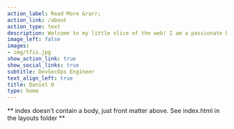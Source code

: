 ```yaml
---
action_label: Read More &rarr;
action_link: /about
action_type: text
description: Welcome to my little slice of the web! I am a passionate DevSecOps Engineer with expertise in AWS, Azure & GCP Administration, Security, and DevOps.                                     My goal is to help software development teams and organizations leverage technology to solve complex problems. With a keen interest in Automation, Privacy Law, and Cinematography, I hope to share my knowledge and experiences with you through this platform.
image_left: false
images:
- img/tfis.jpg
show_action_link: true
show_social_links: true
subtitle: DevSecOps Engineer
text_align_left: true
title: Daniel O
type: home
---
```


** index doesn't contain a body, just front matter above.
See index.html in the layouts folder **
